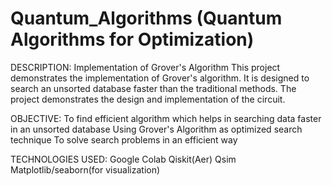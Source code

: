# Quantum_Algorithms (Quantum Algorithms for Optimization)

DESCRIPTION:
Implementation of Grover's Algorithm 
This project demonstrates the implementation of Grover's algorithm. It is designed to search an unsorted database faster than the traditional methods. The project demonstrates the design and implementation of the circuit.

OBJECTIVE:
To find efficient algorithm which helps in searching data faster in an unsorted database
Using Grover's Algorithm as optimized search technique
To solve search problems in an efficient way

TECHNOLOGIES USED:
Google Colab
Qiskit(Aer)
Qsim
Matplotlib/seaborn(for visualization)


